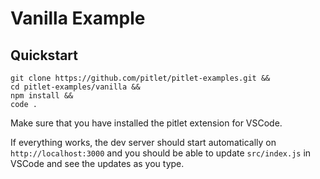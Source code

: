 # Vanilla Example

## Quickstart

```
git clone https://github.com/pitlet/pitlet-examples.git &&
cd pitlet-examples/vanilla &&
npm install &&
code .
```

Make sure that you have installed the pitlet extension for VSCode.

If everything works, the dev server should start automatically on `http://localhost:3000` and you should be able to update `src/index.js` in VSCode and see the updates as you type.
